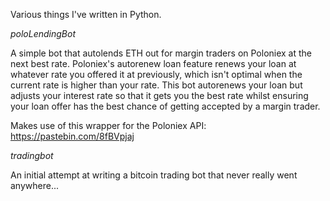 Various things I've written in Python.


*poloLendingBot*

A simple bot that autolends ETH out for margin traders on Poloniex at the next best rate.
Poloniex's autorenew loan feature renews your loan at whatever rate you offered it at previously,
which isn't optimal when the current rate is higher than your rate. This bot autorenews your loan
but adjusts your interest rate so that it gets you the best rate whilst ensuring your loan offer
has the best chance of getting accepted by a margin trader.

Makes use of this wrapper for the Poloniex API: https://pastebin.com/8fBVpjaj

*tradingbot*

An initial attempt at writing a bitcoin trading bot that never really went anywhere...
